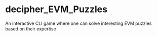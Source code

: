 # decipher_EVM_Puzzles
An interactive CLI game where one can solve interesting EVM puzzles based on their expertise
